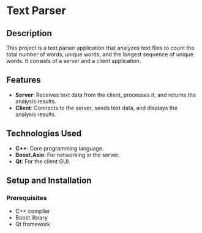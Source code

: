 # Text Parser

## Description
This project is a text parser application that analyzes text files to count the total number of words, unique words, and the longest sequence of unique words. It consists of a server and a client application.

## Features
- **Server**: Receives text data from the client, processes it, and returns the analysis results.
- **Client**: Connects to the server, sends text data, and displays the analysis results.

## Technologies Used
- **C++**: Core programming language.
- **Boost.Asio**: For networking in the server.
- **Qt**: For the client GUI.

## Setup and Installation

### Prerequisites
- C++ compiler
- Boost library
- Qt framework